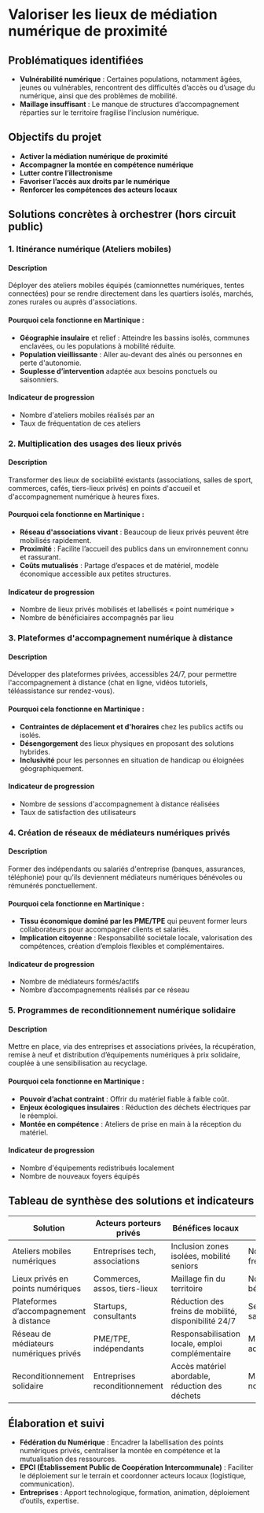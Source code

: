 # Valoriser les lieux de médiation numérique de proximité

## Problématiques identifiées

- **Vulnérabilité numérique** : Certaines populations, notamment âgées, jeunes ou vulnérables, rencontrent des difficultés d’accès ou d’usage du numérique, ainsi que des problèmes de mobilité.
- **Maillage insuffisant** : Le manque de structures d’accompagnement réparties sur le territoire fragilise l’inclusion numérique.

## Objectifs du projet

- **Activer la médiation numérique de proximité**
- **Accompagner la montée en compétence numérique**
- **Lutter contre l’illectronisme**
- **Favoriser l’accès aux droits par le numérique**
- **Renforcer les compétences des acteurs locaux**

## Solutions concrètes à orchestrer (hors circuit public)

### 1. Itinérance numérique (Ateliers mobiles)

#### Description
Déployer des ateliers mobiles équipés (camionnettes numériques, tentes connectées) pour se rendre directement dans les quartiers isolés, marchés, zones rurales ou auprès d'associations.

#### Pourquoi cela fonctionne en Martinique :
- **Géographie insulaire** et relief : Atteindre les bassins isolés, communes enclavées, ou les populations à mobilité réduite.
- **Population vieillissante** : Aller au-devant des aînés ou personnes en perte d'autonomie.
- **Souplesse d’intervention** adaptée aux besoins ponctuels ou saisonniers.

#### Indicateur de progression
- Nombre d'ateliers mobiles réalisés par an
- Taux de fréquentation de ces ateliers

### 2. Multiplication des usages des lieux privés

#### Description
Transformer des lieux de sociabilité existants (associations, salles de sport, commerces, cafés, tiers-lieux privés) en points d'accueil et d'accompagnement numérique à heures fixes.

#### Pourquoi cela fonctionne en Martinique :
- **Réseau d'associations vivant** : Beaucoup de lieux privés peuvent être mobilisés rapidement.
- **Proximité** : Facilite l’accueil des publics dans un environnement connu et rassurant.
- **Coûts mutualisés** : Partage d’espaces et de matériel, modèle économique accessible aux petites structures.

#### Indicateur de progression
- Nombre de lieux privés mobilisés et labellisés « point numérique »
- Nombre de bénéficiaires accompagnés par lieu

### 3. Plateformes d'accompagnement numérique à distance

#### Description
Développer des plateformes privées, accessibles 24/7, pour permettre l'accompagnement à distance (chat en ligne, vidéos tutoriels, téléassistance sur rendez-vous).

#### Pourquoi cela fonctionne en Martinique :
- **Contraintes de déplacement et d'horaires** chez les publics actifs ou isolés.
- **Désengorgement** des lieux physiques en proposant des solutions hybrides.
- **Inclusivité** pour les personnes en situation de handicap ou éloignées géographiquement.

#### Indicateur de progression
- Nombre de sessions d'accompagnement à distance réalisées
- Taux de satisfaction des utilisateurs

### 4. Création de réseaux de médiateurs numériques privés

#### Description
Former des indépendants ou salariés d'entreprise (banques, assurances, téléphonie) pour qu’ils deviennent médiateurs numériques bénévoles ou rémunérés ponctuellement.

#### Pourquoi cela fonctionne en Martinique :
- **Tissu économique dominé par les PME/TPE** qui peuvent former leurs collaborateurs pour accompagner clients et salariés.
- **Implication citoyenne** : Responsabilité sociétale locale, valorisation des compétences, création d’emplois flexibles et complémentaires.

#### Indicateur de progression
- Nombre de médiateurs formés/actifs
- Nombre d’accompagnements réalisés par ce réseau

### 5. Programmes de reconditionnement numérique solidaire

#### Description
Mettre en place, via des entreprises et associations privées, la récupération, remise à neuf et distribution d’équipements numériques à prix solidaire, couplée à une sensibilisation au recyclage.

#### Pourquoi cela fonctionne en Martinique :
- **Pouvoir d’achat contraint** : Offrir du matériel fiable à faible coût.
- **Enjeux écologiques insulaires** : Réduction des déchets électriques par le réemploi.
- **Montée en compétence** : Ateliers de prise en main à la réception du matériel.

#### Indicateur de progression
- Nombre d'équipements redistribués localement
- Nombre de nouveaux foyers équipés

## Tableau de synthèse des solutions et indicateurs

| Solution                                        | Acteurs porteurs privés             | Bénéfices locaux                                    | Indicateur clé                          |
|-------------------------------------------------|-------------------------------------|-----------------------------------------------------|------------------------------------------|
| Ateliers mobiles numériques                     | Entreprises tech, associations      | Inclusion zones isolées, mobilité seniors           | Nombre d’ateliers / fréquentation        |
| Lieux privés en points numériques               | Commerces, assos, tiers-lieux       | Maillage fin du territoire                          | Nombre de lieux, bénéficiaires           |
| Plateformes d’accompagnement à distance         | Startups, consultants               | Réduction des freins de mobilité, disponibilité 24/7| Sessions réalisées, satisfaction         |
| Réseau de médiateurs numériques privés          | PME/TPE, indépendants               | Responsabilisation locale, emploi complémentaire    | Médiateurs actifs, accompagnements       |
| Reconditionnement solidaire                     | Entreprises reconditionnement       | Accès matériel abordable, réduction des déchets     | Matériel distribué, nouveaux équipés     |

## Élaboration et suivi

- **Fédération du Numérique** : Encadrer la labellisation des points numériques privés, centraliser la montée en compétence et la mutualisation des ressources.
- **EPCI (Établissement Public de Coopération Intercommunale)** : Faciliter le déploiement sur le terrain et coordonner acteurs locaux (logistique, communication).
- **Entreprises** : Apport technologique, formation, animation, déploiement d’outils, expertise.
